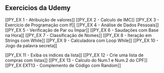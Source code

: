 ## Exercicios da Udemy
[[PY_EX 1 - Atribuição de valores]]
[[PY_EX 2 - Calculo de IMC]]
[[PY_EX 3 - Exercicio de Programação com If]] 
[[PY_EX 4 - Análise de Dados Pessoais]]
[[PY_EX 5 - Verificação de Par ou Ímpar]]
[[PY_EX 6 - Saudações com Base na Hora]]
[[PY_EX 7 - Classificação de Nomes]]
[[PY_EX 8 - Iteração em Strings com While]]
[[PY_EX 9 - Calculadora com Loop While]]
[[PY_EX 10 - Jogo da palavra secreta]]

[[PY_EX 11 - Exiba os indices da lista]]
[[PY_EX 12 - Crie uma lista de compras com listas]]
[[PY_EX 13 - Calculo do Num.1 e Num.2 do CPF]]
	[[PY_EX EXT13 - Complemento de Código com Random]]

